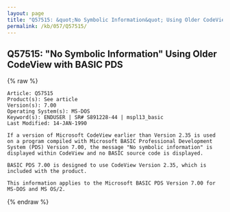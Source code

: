 ```yaml
---
layout: page
title: "Q57515: &quot;No Symbolic Information&quot; Using Older CodeView with BASIC PDS"
permalink: /kb/057/Q57515/
---
```


## Q57515: &quot;No Symbolic Information&quot; Using Older CodeView with BASIC PDS

{% raw %}

	Article: Q57515
	Product(s): See article
	Version(s): 7.00
	Operating System(s): MS-DOS
	Keyword(s): ENDUSER | SR# S891228-44 | mspl13_basic
	Last Modified: 14-JAN-1990
	
	If a version of Microsoft CodeView earlier than Version 2.35 is used
	on a program compiled with Microsoft BASIC Professional Development
	System (PDS) Version 7.00, the message "No symbolic information" is
	displayed within CodeView and no BASIC source code is displayed.
	
	BASIC PDS 7.00 is designed to use CodeView Version 2.35, which is
	included with the product.
	
	This information applies to the Microsoft BASIC PDS Version 7.00 for
	MS-DOS and MS OS/2.

{% endraw %}
